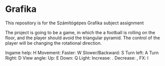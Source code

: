 # Grafika
This repository is for the Számítógépes Grafika subject assignment

The project is going to be a game, in which the a football is rolling on the floor, and the player should avoid the triangular pyramid.
The control of the player will be changing the rotational direction.

Ingame help: H
Movement: Faster: W
          Slower/Backward: S
          Turn left: A
          Turn Right: D
View angle: Up: E
            Down: Q
Light: Increase: .
       Decrease: ,
       FX: l
